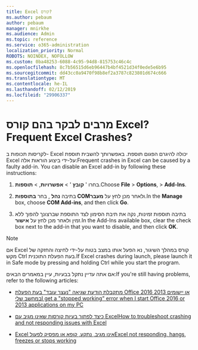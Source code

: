```yaml
---
title: Excel קורס?
ms.author: pebaum
author: pebaum
manager: mnirkhe
ms.audience: Admin
ms.topic: reference
ms.service: o365-administration
localization_priority: Normal
ROBOTS: NOINDEX, NOFOLLOW
ms.custom: 0ba48253-6088-4c95-94d8-815753c46c4c
ms.openlocfilehash: 8c7b56515d6eb96447b4bf4521d34f0ede5e6b95
ms.sourcegitcommit: dd43cc0a9470f98b8ef2a3787c823801d674c666
ms.translationtype: MT
ms.contentlocale: he-IL
ms.lasthandoff: 02/12/2019
ms.locfileid: "29906337"
---
```

# <a name="frequent-excel-crashes"></a><span data-ttu-id="9b099-102">מרבים לבקר בהם קורס Excel?</span><span class="sxs-lookup"><span data-stu-id="9b099-102">Frequent Excel Crashes?</span></span>

<span data-ttu-id="9b099-p101">לקריסות תכופות ב- Excel יכולה להיגרם הפגום תוספת. באפשרותך להשבית תוספת Excel על-ידי ביצוע הוראות אלה:</span><span class="sxs-lookup"><span data-stu-id="9b099-p101">Frequent crashes in Excel can be caused by a faulty add-in. You can disable an Excel add-in by following these instructions:</span></span>
  
1. <span data-ttu-id="9b099-105">בחרו ' **קובץ** ' \> **אפשרויות**, \> **תוספות**.</span><span class="sxs-lookup"><span data-stu-id="9b099-105">Choose **File** \> **Options**, \> **Add-Ins**.</span></span>
    
2. <span data-ttu-id="9b099-106">בתיבה **נהל** , בחר **בתוספות COM**ולאחר מכן לחץ על **מעבר**.</span><span class="sxs-lookup"><span data-stu-id="9b099-106">In the **Manage** box, choose **COM Add-ins**, and then click **Go**.</span></span>
    
3. <span data-ttu-id="9b099-107">בתיבה תוספות זמינות, נקה את תיבת הסימון לצד התוספת שברצונך להפוך ללא זמין ולאחר מכן לחץ על **אישור**.</span><span class="sxs-lookup"><span data-stu-id="9b099-107">In the Add-Ins available box, clear the check box next to the add-in that you want to disable, and then click **OK**.</span></span>
    
> [!NOTE]
> <span data-ttu-id="9b099-108">אם Excel קורס במהלך השיגור, נא הפעל אותו במצב בטוח על-ידי לחיצה והחזקה של מקש Ctrl בעת הפעלת התוכנית.</span><span class="sxs-lookup"><span data-stu-id="9b099-108">If Excel crashes during launch, please launch it in Safe mode by pressing and holding Ctrl while you start the program.</span></span> 
  
<span data-ttu-id="9b099-109">אם אתה עדיין נתקל בבעיות, עיין במאמרים הבאים:</span><span class="sxs-lookup"><span data-stu-id="9b099-109">If you're still having problems, refer to the following articles:</span></span>
  
- [<span data-ttu-id="9b099-110">מתקבלת הודעת שגיאה "נעצר עובד" בעת הפעלת Office 2016 או יישומים 2013 במחשב שלי</span><span class="sxs-lookup"><span data-stu-id="9b099-110">I get a "stopped working" error when I start Office 2016 or 2013 applications on my PC</span></span>](https://support.office.com/article/52bd7985-4e99-4a35-84c8-2d9b8301a2fa.aspx)
    
- [<span data-ttu-id="9b099-111">כיצד לפתור בעיות קורסות שאינו מגיב עם Excel</span><span class="sxs-lookup"><span data-stu-id="9b099-111">How to troubleshoot crashing and not responding issues with Excel</span></span>](https://support.microsoft.com/help/2758592/how-to-troubleshoot-crashing-and-not-responding-issues-with-excel)
    
- [<span data-ttu-id="9b099-112">Excel אינו מגיב, נתקע, קופא או מפסיק לפעול</span><span class="sxs-lookup"><span data-stu-id="9b099-112">Excel not responding, hangs, freezes or stops working</span></span>](https://support.office.com/article/37e7d3c9-9e84-40bf-a805-4ca6853a1ff4.aspx)
    
